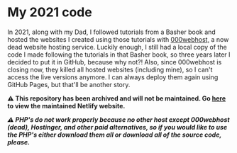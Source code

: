 # My 2021 code
In 2021, along with my Dad, I followed tutorials from a Basher book and hosted the websites I created using those tutorials with [000webhost,](https://www.000webhost.com/) a now dead website hosting service.
Luckily enough, I still had a local copy of the code I made following the tutorials in that Basher book, so three years later I decided to put it in GitHub, because why not?! Also, since 000webhost is closing now, they killed all hosted websites (including mine), so I can't access the live versions anymore. I can always deploy them again using GitHub Pages, but that'll be another story.

**⚠️ This repository has been archived and will not be maintained. Go [here](https://ani2021.netlify.app) to view the maintained Netlify website.**

***⚠️ PHP's do not work properly because no other host except 000webhost (dead), Hostinger, and other paid alternatives, so if you would like to use the PHP's either download them all or download all of the source code, please.***
